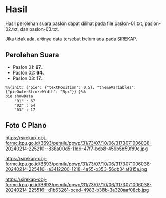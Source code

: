 # Hasil

Hasil perolehan suara paslon dapat dilihat pada file paslon-01.txt, paslon-02.txt, dan paslon-03.txt.

Jika tidak ada, artinya data tersebut belum ada pada SIREKAP.

## Perolehan Suara

 * Paslon 01: **67**.
 * Paslon 02: **64**.
 * Paslon 03: **17**.

```mermaid
%%{init: {"pie": {"textPosition": 0.5}, "themeVariables": {"pieOuterStrokeWidth": "5px"}} }%%
pie showData
    "01" : 67
    "02" : 64
    "03" : 17
```
## Foto C Plano

https://sirekap-obj-formc.kpu.go.id/3693/pemilu/ppwp/31/73/07/10/06/3173071006038-20240214-225210--838a00d5-11d6-47f7-bcb8-459b5b59fd9e.jpg

https://sirekap-obj-formc.kpu.go.id/3693/pemilu/ppwp/31/73/07/10/06/3173071006038-20240214-225410--a3412200-1218-4a55-b353-56db34af815a.jpg

https://sirekap-obj-formc.kpu.go.id/3693/pemilu/ppwp/31/73/07/10/06/3173071006038-20240214-225516--d1b63261-bced-4983-b38b-3a320aaf08cb.jpg
